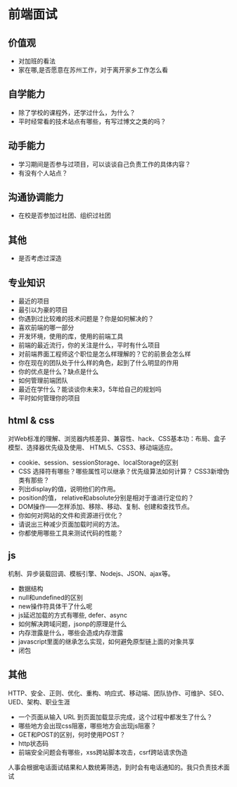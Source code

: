 # 前端面试

## 价值观

- 对加班的看法
- 家在哪,是否愿意在苏州工作，对于离开家乡工作怎么看

## 自学能力

- 除了学校的课程外，还学过什么，为什么？
- 平时经常看的技术站点有哪些，有写过博文之类的吗？

## 动手能力

- 学习期间是否参与过项目，可以谈谈自己负责工作的具体内容？
- 有没有个人站点？

## 沟通协调能力

- 在校是否参加过社团、组织过社团

## 其他

- 是否考虑过深造

## 专业知识

- 最近的项目
- 最引以为豪的项目
- 你遇到过比较难的技术问题是？你是如何解决的？
- 喜欢前端的哪一部分
- 开发环境，使用的库，使用的前端工具
- 前端的最近流行，你的关注是什么，平时有什么项目
- 对前端界面工程师这个职位是怎么样理解的？它的前景会怎么样
- 你在现在的团队处于什么样的角色，起到了什么明显的作用
- 你的优点是什么？缺点是什么
- 如何管理前端团队
- 最近在学什么？能谈谈你未来3，5年给自己的规划吗
- 平时如何管理你的项目


## html & css

对Web标准的理解、浏览器内核差异、兼容性、hack、CSS基本功：布局、盒子模型、选择器优先级及使用、
HTML5、CSS3、移动端适应。

- cookie、session、sessionStorage、localStorage的区别
- CSS 选择符有哪些？哪些属性可以继承？优先级算法如何计算？ CSS3新增伪类有那些？
- 列出display的值，说明他们的作用。
- position的值， relative和absolute分别是相对于谁进行定位的？
- DOM操作——怎样添加、移除、移动、复制、创建和查找节点。
- 你如何对网站的文件和资源进行优化？
- 请说出三种减少页面加载时间的方法。
- 你都使用哪些工具来测试代码的性能？

## js

机制、异步装载回调、模板引擎、Nodejs、JSON、ajax等。

- 数据结构
- null和undefined的区别
- new操作符具体干了什么呢
- js延迟加载的方式有哪些, defer、async
- 如何解决跨域问题，jsonp的原理是什么
- 内存泄露是什么，哪些会造成内存泄露
- javascript里面的继承怎么实现，如何避免原型链上面的对象共享
- 闭包

## 其他

HTTP、安全、正则、优化、重构、响应式、移动端、团队协作、可维护、SEO、UED、架构、职业生涯

- 一个页面从输入 URL 到页面加载显示完成，这个过程中都发生了什么？
- 哪些地方会出现css阻塞，哪些地方会出现js阻塞？
- GET和POST的区别，何时使用POST？
- http状态码
- 前端安全问题会有哪些，xss跨站脚本攻击，csrf跨站请求伪造

人事会根据电话面试结果和人数统筹筛选，到时会有电话通知的。我只负责技术面试
